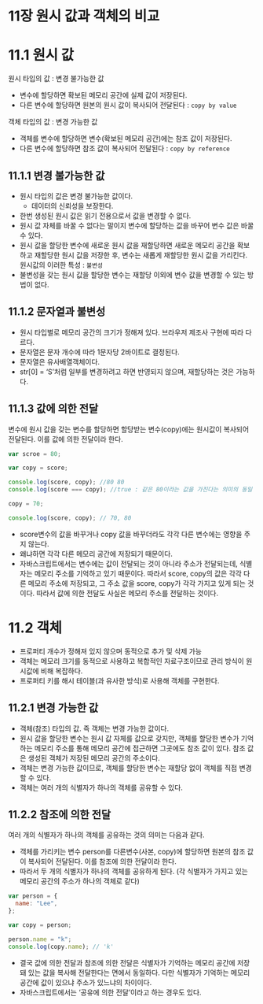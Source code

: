 # 11장 원시 값과 객체의 비교

# 11.1 원시 값

원시 타입의 값 : 변경 불가능한 값

- 변수에 할당하면 확보된 메모리 공간에 실제 값이 저장된다.
- 다른 변수에 할당하면 원본의 원시 값이 복사되어 전달된다 : `copy by value`

객체 타입의 값 : 변경 가능한 값

- 객체를 변수에 할당하면 변수(확보된 메모리 공간)에는 참조 값이 저장된다.
- 다른 변수에 할당하면 참조 값이 복사되어 전달된다 : `copy by reference`

## 11.1.1 변경 불가능한 값

- 원시 타입의 값은 변경 불가능한 값이다.
  - 데이터의 신뢰성을 보장한다.
- 한번 생성된 원시 값은 읽기 전용으로서 값을 변경할 수 없다.
- 원시 값 자체를 바꿀 수 없다는 말이지 변수에 할당하는 값을 바꾸어 변수 값은 바꿀 수 있다.
- 원시 값을 할당한 변수에 새로운 원시 값을 재할당하면 새로운 메모리 공간을 확보하고 재할당한 원시 값을 저장한 후, 변수는 새롭게 재할당한 원시 값을 가리킨다. 원시값의 이러한 특성 : `불변성`
- 불변성을 갖는 원시 값을 할당한 변수는 재할당 이외에 변수 값을 변경할 수 있는 방법이 없다.

## 11.1.2 문자열과 불변성

- 원시 타입별로 메모리 공간의 크기가 정해져 있다. 브라우저 제조사 구현에 따라 다르다.
- 문자열은 문자 개수에 따라 1문자당 2바이트로 결정된다.
- 문자열은 유사배열객체이다.
- str[0] = ‘S’처럼 일부를 변경하려고 하면 반영되지 않으며, 재할당하는 것은 가능하다.

## 11.1.3 값에 의한 전달

변수에 원시 값을 갖는 변수를 할당하면 할당받는 변수(copy)에는 원시값이 복사되어 전달된다. 이를 값에 의한 전달이라 한다.

```jsx
var scroe = 80;

var copy = score;

console.log(score, copy); //80 80
console.log(score === copy); //true : 같은 80이라는 값을 가진다는 의미의 동일

copy = 70;

console.log(score, copy); // 70, 80
```

- score변수의 값을 바꾸거나 copy 값을 바꾸더라도 각각 다른 변수에는 영향을 주지 않는다.
- 왜냐하면 각각 다른 메모리 공간에 저장되기 때문이다.
- 자바스크립트에서는 변수에는 값이 전달되는 것이 아니라 주소가 전달되는데, 식별자는 메모리 주소를 기억하고 있기 때문이다. 따라서 score, copy의 값은 각각 다른 메모리 주소에 저장되고, 그 주소 값을 score, copy가 각각 가지고 있게 되는 것이다. 따라서 값에 의한 전달도 사실은 메모리 주소를 전달하는 것이다.

# 11.2 객체

- 프로퍼티 개수가 정해져 있지 않으며 동적으로 추가 및 삭제 가능
- 객체는 메모리 크기를 동적으로 사용하고 복합적인 자료구조이므로 관리 방식이 원시값에 비해 복잡하다.
- 프로퍼티 키를 해시 테이블(과 유사한 방식)로 사용해 객체를 구현한다.

## 11.2.1 변경 가능한 값

- 객체(참조) 타입의 값. 즉 객체는 변경 가능한 값이다.
- 원시 값을 할당한 변수는 원시 값 자체를 값으로 갖지만, 객체를 할당한 변수가 기억하는 메모리 주소를 통해 메모리 공간에 접근하면 그곳에도 참조 값이 있다. 참조 값은 생성된 객체가 저장된 메모리 공간의 주소이다.
- 객체는 변경 가능한 값이므로, 객체를 할당한 변수는 재할당 없이 객체를 직접 변경할 수 있다.
- 객체는 여러 개의 식별자가 하나의 객체를 공유할 수 있다.

## 11.2.2 참조에 의한 전달

여러 개의 식별자가 하나의 객체를 공유하는 것의 의미는 다음과 같다.

- 객체를 가리키는 변수 person를 다른변수(사본, copy)에 할당하면 원본의 참조 값이 복사되어 전달된다. 이를 참조에 의한 전달이라 한다.
- 따라서 두 개의 식별자가 하나의 객체를 공유하게 된다. (각 식별자가 가지고 있는 메모리 공간의 주소가 하나의 객체로 같다)

```jsx
var person = {
  name: "Lee",
};

var copy = person;

person.name = "k";
console.log(copy.name); // 'k'
```

- 결국 값에 의한 전달과 참조에 의한 전달은 식별자가 기억하는 메모리 공간에 저장돼 있는 값을 복사해 전달한다는 면에서 동일하다. 다만 식별자가 기억하는 메모리 공간에 값이 있으냐 주소가 있느냐의 차이이다.
- 자바스크립트에서는 ‘공유에 의한 전달’이라고 하는 경우도 있다.
